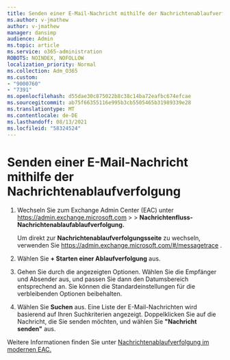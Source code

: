 ```yaml
---
title: Senden einer E-Mail-Nachricht mithilfe der Nachrichtenablaufverfolgung
ms.author: v-jmathew
author: v-jmathew
manager: dansimp
audience: Admin
ms.topic: article
ms.service: o365-administration
ROBOTS: NOINDEX, NOFOLLOW
localization_priority: Normal
ms.collection: Adm_O365
ms.custom:
- "9000760"
- "7391"
ms.openlocfilehash: d55dae30c875022b8c38c14ba72eafbc674efcae
ms.sourcegitcommit: ab75f66355116e995b3cb5505465b31989339e28
ms.translationtype: MT
ms.contentlocale: de-DE
ms.lasthandoff: 08/13/2021
ms.locfileid: "58324524"
---
```

# <a name="submit-an-email-message-using-message-trace"></a>Senden einer E-Mail-Nachricht mithilfe der Nachrichtenablaufverfolgung

1. Wechseln Sie zum Exchange Admin Center (EAC) unter <https://admin.exchange.microsoft.com> \>  \> **Nachrichtenfluss-Nachrichtenablaufablaufverfolgung.**

   Um direkt zur **Nachrichtenablaufverfolgungsseite** zu wechseln, verwenden Sie <https://admin.exchange.microsoft.com/#/messagetrace> .

2. Wählen Sie **+ Starten einer Ablaufverfolgung** aus.
3. Gehen Sie durch die angezeigten Optionen. Wählen Sie die Empfänger und Absender aus, und passen Sie dann den Datumsbereich entsprechend an. Sie können die Standardeinstellungen für die verbleibenden Optionen beibehalten.
4. Wählen Sie **Suchen** aus. Eine Liste der E-Mail-Nachrichten wird basierend auf Ihren Suchkriterien angezeigt. Doppelklicken Sie auf die Nachricht, die Sie senden möchten, und wählen Sie **"Nachricht senden"** aus.

Weitere Informationen finden Sie unter [Nachrichtenablaufverfolgung im modernen EAC.](https://docs.microsoft.com/exchange/monitoring/trace-an-email-message/message-trace-modern-eac)

